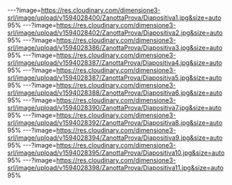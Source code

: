 ---?image=https://res.cloudinary.com/dimensione3-srl/image/upload/v1594028400/ZanottaProva/Diapositiva1.jpg&size=auto 95%
---?image=https://res.cloudinary.com/dimensione3-srl/image/upload/v1594028402/ZanottaProva/Diapositiva2.jpg&size=auto 95%
---?image=https://res.cloudinary.com/dimensione3-srl/image/upload/v1594028386/ZanottaProva/Diapositiva3.jpg&size=auto 95%
---?image=https://res.cloudinary.com/dimensione3-srl/image/upload/v1594028387/ZanottaProva/Diapositiva4.jpg&size=auto 95%
---?image=https://res.cloudinary.com/dimensione3-srl/image/upload/v1594028387/ZanottaProva/Diapositiva5.jpg&size=auto 95%
---?image=https://res.cloudinary.com/dimensione3-srl/image/upload/v1594028388/ZanottaProva/Diapositiva6.jpg&size=auto 95%
---?image=https://res.cloudinary.com/dimensione3-srl/image/upload/v1594028390/ZanottaProva/Diapositiva7.jpg&size=auto 95%
---?image=https://res.cloudinary.com/dimensione3-srl/image/upload/v1594028392/ZanottaProva/Diapositiva8.jpg&size=auto 95%
---?image=https://res.cloudinary.com/dimensione3-srl/image/upload/v1594028394/ZanottaProva/Diapositiva9.jpg&size=auto 95%
---?image=https://res.cloudinary.com/dimensione3-srl/image/upload/v1594028395/ZanottaProva/Diapositiva10.jpg&size=auto 95%
---?image=https://res.cloudinary.com/dimensione3-srl/image/upload/v1594028398/ZanottaProva/Diapositiva11.jpg&size=auto 95%
